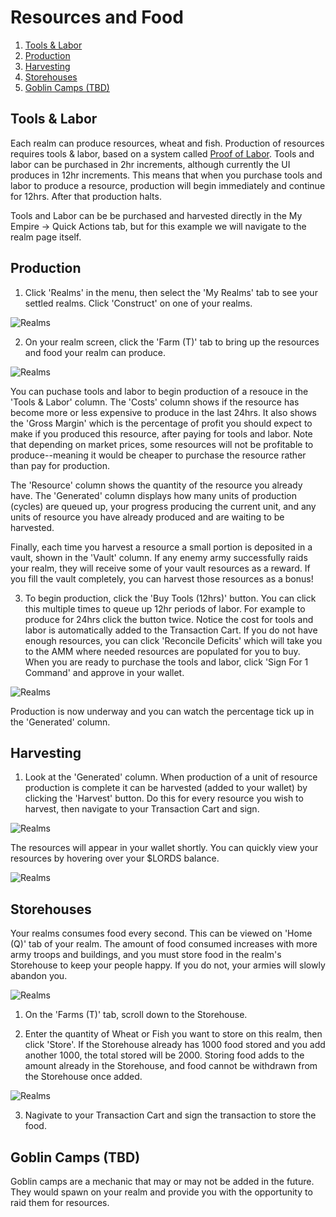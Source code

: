 # Resources and Food

1. [Tools & Labor](./resources#Tools-&-Labor)
2. [Production](./resources#Production)
3. [Harvesting](./resources#Harvesting)
4. [Storehouses](./resources#Storehouses)
5. [Goblin Camps (TBD)](./resources#Goblin-Camps-(TBD))


## Tools & Labor

Each realm can produce resources, wheat and fish. Production of resources requires tools & labor, based on a system called [Proof of Labor](https://medium.com/@bibliothecaDAO/introducing-proof-of-labor-to-realms-eternum-774cc1a86bc). Tools and labor can be purchased in 2hr increments, although currently the UI produces in 12hr increments. This means that when you purchase tools and labor to produce a resource, production will begin immediately and continue for 12hrs. After that production halts.

Tools and Labor can be be purchased and harvested directly in the My Empire -> Quick Actions tab, but for this example we will navigate to the realm page itself.


## Production

1. Click 'Realms' in the menu, then select the 'My Realms' tab to see your settled realms. Click 'Construct' on one of your realms.

![Realms](static/img/alpha/resources1.png)

2. On your realm screen, click the 'Farm (T)' tab to bring up the resources and food your realm can produce.

![Realms](static/img/alpha/resources2.png)

You can puchase tools and labor to begin production of a resouce in the 'Tools & Labor' column. The 'Costs' column shows if the resource has become more or less expensive to produce in the last 24hrs. It also shows the 'Gross Margin' which is the percentage of profit you should expect to make if you produced this resource, after paying for tools and labor. Note that depending on market prices, some resources will not be profitable to produce--meaning it would be cheaper to purchase the resource rather than pay for production.

The 'Resource' column shows the quantity of the resource you already have. The 'Generated' column displays how many units of production (cycles) are queued up, your progress producing the current unit, and any units of resource you have already produced and are waiting to be harvested.

Finally, each time you harvest a resource a small portion is deposited in a vault, shown in the 'Vault' column. If any enemy army successfully raids your realm, they will receive some of your vault resources as a reward. If you fill the vault completely, you can harvest those resources as a bonus!

3. To begin production, click the 'Buy Tools (12hrs)' button. You can click this multiple times to queue up 12hr periods of labor. For example to produce for 24hrs click the button twice. Notice the cost for tools and labor is automatically added to the Transaction Cart. If you do not have enough resources, you can click 'Reconcile Deficits' which will take you to the AMM where needed resources are populated for you to buy. When you are ready to purchase the tools and labor, click 'Sign For 1 Command' and approve in your wallet.

![Realms](static/img/alpha/resources3.png)

Production is now underway and you can watch the percentage tick up in the 'Generated' column.


## Harvesting

1. Look at the 'Generated' column. When production of a unit of resource production is complete it can be harvested (added to your wallet) by clicking the 'Harvest' button. Do this for every resource you wish to harvest, then navigate to your Transaction Cart and sign.

![Realms](static/img/alpha/resources4.png)

The resources will appear in your wallet shortly. You can quickly view your resources by hovering over your $LORDS balance.

![Realms](static/img/alpha/resources5.png)


## Storehouses

Your realms consumes food every second. This can be viewed on 'Home (Q)' tab of your realm. The amount of food consumed increases with more army troops and buildings, and you must store food in the realm's Storehouse to keep your people happy. If you do not, your armies will slowly abandon you.

![Realms](static/img/alpha/resources6.png)

1. On the 'Farms (T)' tab, scroll down to the Storehouse.

2. Enter the quantity of Wheat or Fish you want to store on this realm, then click 'Store'. If the Storehouse already has 1000 food stored and you add another 1000, the total stored will be 2000. Storing food adds to the amount already in the Storehouse, and food cannot be withdrawn from the Storehouse once added.

![Realms](static/img/alpha/resources7.png)

3. Nagivate to your Transaction Cart and sign the transaction to store the food.


## Goblin Camps (TBD)

Goblin camps are a mechanic that may or may not be added in the future. They would spawn on your realm and provide you with the opportunity to raid them for resources.

